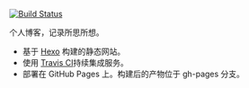 [![Build Status](https://travis-ci.com/imbant/blog.svg?token=u25TgLUmY3UyEG4ibWaE&branch=master)](https://travis-ci.com/imbant/blog)

个人博客，记录所思所想。

- 基于 [Hexo](https://hexo.io/) 构建的静态网站。
- 使用 [Travis CI](https://travis-ci.com/)持续集成服务。
- 部署在 GitHub Pages 上。构建后的产物位于 gh-pages 分支。
